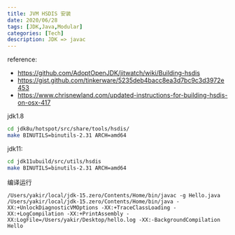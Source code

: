 ```yaml
---
title: JVM HSDIS 安装
date: 2020/06/28
tags: [JDK,Java,Modular]
categories: [Tech]
description: JDK => javac
---
```



reference:
- https://github.com/AdoptOpenJDK/jitwatch/wiki/Building-hsdis
- https://gist.github.com/tinkerware/5235deb4bacc8ea3d7bc9c3d3972e453
- https://www.chrisnewland.com/updated-instructions-for-building-hsdis-on-osx-417


jdk1.8
```bash
cd jdk8u/hotspot/src/share/tools/hsdis/
make BINUTILS=binutils-2.31 ARCH=amd64
```


jdk11:
```bash
cd jdk11ubuild/src/utils/hsdis
make BINUTILS=binutils-2.31 ARCH=amd64
```


编译运行
```
/Users/yakir/local/jdk-15.zero/Contents/Home/bin/javac -g Hello.java
/Users/yakir/local/jdk-15.zero/Contents/Home/bin/java -XX:+UnlockDiagnosticVMOptions -XX:+TraceClassLoading -XX:+LogCompilation -XX:+PrintAssembly -XX:LogFile=/Users/yakir/Desktop/hello.log -XX:-BackgroundCompilation Hello
```
